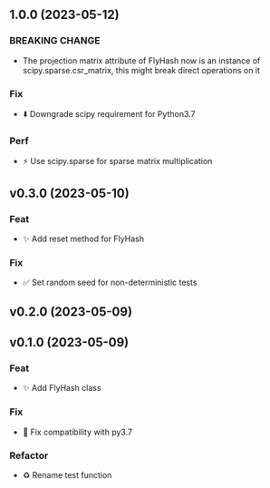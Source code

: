 ## 1.0.0 (2023-05-12)

### BREAKING CHANGE

- The projection matrix attribute of FlyHash now is an instance of scipy.sparse.csr_matrix, this might break direct operations on it

### Fix

- :arrow_down: Downgrade scipy requirement for Python3.7

### Perf

- :zap: Use scipy.sparse for sparse matrix multiplication

## v0.3.0 (2023-05-10)

### Feat

- :sparkles: Add reset method for FlyHash

### Fix

- :white_check_mark: Set random seed for non-deterministic tests

## v0.2.0 (2023-05-09)

## v0.1.0 (2023-05-09)

### Feat

- :sparkles: Add FlyHash class

### Fix

- :bug: Fix compatibility with py3.7

### Refactor

- :recycle: Rename test function
